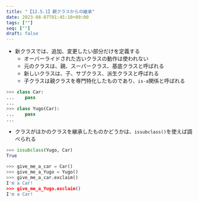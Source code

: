 ```yaml
---
title: "【12.5.1】親クラスからの継承"
date: 2023-08-07T01:45:10+09:00
tags: [""]
seq: [""]
draft: false
---
```


- 新クラスでは、追加、変更したい部分だけを定義する
  - オーバーライドされた古いクラスの動作は使われない
  - 元のクラスは、親、スーパークラス、基底クラスと呼ばれる
  - 新しいクラスは、子、サブクラス、派生クラスと呼ばれる
  - 子クラスは親クラスを専門特化したものであり、`is-a`関係と呼ばれる

```python
>>> class Car:
...    pass
...
>>> class Yugo(Car):
...    pass
...
```

- クラスがほかのクラスを継承したものかどうかは、`issubclass()`を使えば調べられる

```python
>>> issubclass(Yugo, Car)
True

>>> give_me_a_car = Car()
>>> give_me_a_Yugo = Yugo()
>>> give_me_a_car.exclaim()
I'm a Car!
>>> give_me_a_Yugo.exclaim()
I'm a Car!
```